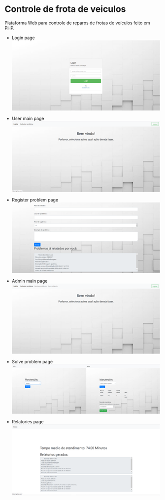 # Controle de frota de veiculos
Plataforma Web para controle de reparos de frotas de veículos feito em PHP.

* Login page
![Login screen](https://github.com/Nicholas-nops/Frota-de-veiculos/blob/master/login.PNG)

* User main page
![User main page screen](https://github.com/Nicholas-nops/Frota-de-veiculos/blob/master/mainuserpage.PNG)

* Register problem page
![Register problem screen](https://github.com/Nicholas-nops/Frota-de-veiculos/blob/master/registerproblem.PNG)

* Admin main page
![admin screen](https://github.com/Nicholas-nops/Frota-de-veiculos/blob/master/mainadminpage.PNG)

* Solve problem page
![solve problem screen](https://github.com/Nicholas-nops/Frota-de-veiculos/blob/master/solveproblem.jpg)

* Relatories page
![Relatories screen](https://github.com/Nicholas-nops/Frota-de-veiculos/blob/master/relatories.PNG)
